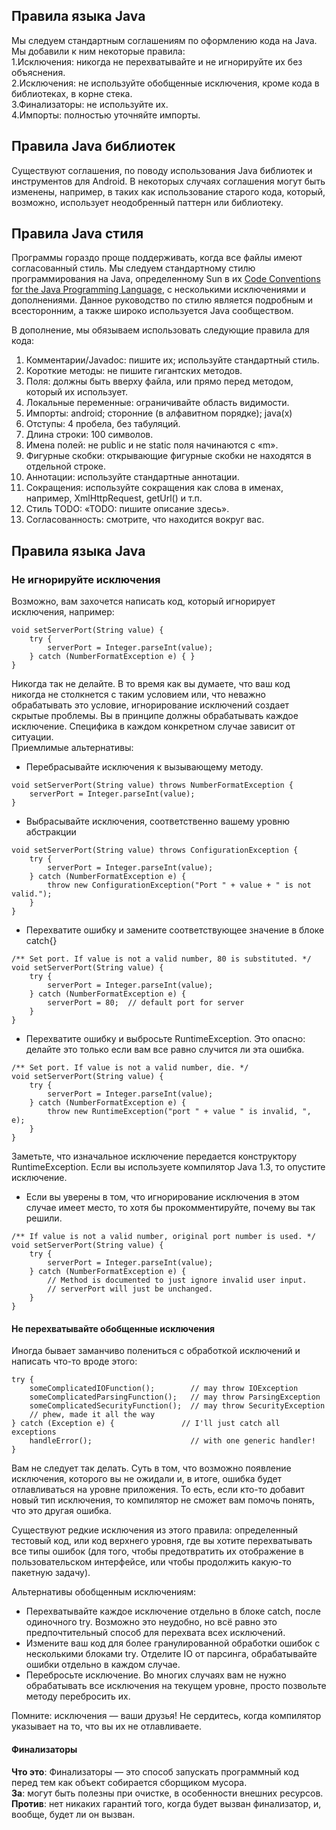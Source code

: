 ## Правила языка Java
Мы следуем стандартным соглашениям по оформлению кода на Java. Мы добавили к ним некоторые правила:  
1.Исключения: никогда не перехватывайте и не игнорируйте их без объяснения.  
2.Исключения: не используйте обобщенные исключения, кроме кода в библиотеках, в корне стека.  
3.Финализаторы: не используйте их.  
4.Импорты: полностью уточняйте импорты.  


## Правила Java библиотек
Существуют соглашения, по поводу использования Java библиотек и инструментов для Android. В некоторых случаях соглашения могут быть изменены, например, в таких как использование старого кода, который, возможно, использует неодобренный паттерн или библиотеку.
## Правила Java стиля

Программы гораздо проще поддерживать, когда все файлы имеют согласованный стиль. Мы следуем стандартному стилю программирования на Java, определенному Sun в их [Code Conventions for the Java Programming Language](https://www.oracle.com/technetwork/java/codeconvtoc-136057.html), с несколькими исключениями и дополнениями. Данное руководство по стилю является подробным и всесторонним, а также широко используется Java сообществом.

В дополнение, мы обязываем использовать следующие правила для кода:
1. Комментарии/Javadoc: пишите их; используйте стандартный стиль.
1. Короткие методы: не пишите гигантских методов.
1. Поля: должны быть вверху файла, или прямо перед методом, который их использует.
1. Локальные переменные: ограничивайте область видимости.
1. Импорты: android; сторонние (в алфавитном порядке); java(x)
1. Отступы: 4 пробела, без табуляций.
1. Длина строки: 100 символов.
1. Имена полей: не public и не static поля начинаются с «m».
1. Фигурные скобки: открывающие фигурные скобки не находятся в отдельной строке.
1. Аннотации: используйте стандартные аннотации.
1. Сокращения: используйте сокращения как слова в именах, например, XmlHttpRequest, getUrl() и т.п.
1. Стиль TODO: «TODO: пишите описание здесь».
1. Согласованность: смотрите, что находится вокруг вас.

## Правила языка Java

### Не игнорируйте исключения

Возможно, вам захочется написать код, который игнорирует исключения, например:

```
void setServerPort(String value) {
    try {
        serverPort = Integer.parseInt(value);
    } catch (NumberFormatException e) { }
}
```

Никогда так не делайте. В то время как вы думаете, что ваш код никогда не столкнется с таким условием или, что неважно обрабатывать это условие, игнорирование исключений создает скрытые проблемы. Вы в принципе должны обрабатывать каждое исключение. Специфика в каждом конкретном случае зависит от ситуации.  
Приемлимые альтернативы:  
* Перебрасывайте исключения к вызывающему методу.
```
void setServerPort(String value) throws NumberFormatException {
    serverPort = Integer.parseInt(value);
}
```
* Выбрасывайте исключения, соответственно вашему уровню абстракции  
```
void setServerPort(String value) throws ConfigurationException {
    try {
        serverPort = Integer.parseInt(value);
    } catch (NumberFormatException e) {
        throw new ConfigurationException("Port " + value + " is not valid.");
    }
}
```
* Перехватите ошибку и замените соответствующее значение в блоке catch{}
```
/** Set port. If value is not a valid number, 80 is substituted. */
void setServerPort(String value) {
    try {
        serverPort = Integer.parseInt(value);
    } catch (NumberFormatException e) {
        serverPort = 80;  // default port for server 
    }
}
```
* Перехватите ошибку и выбросьте RuntimeException. Это опасно: делайте это только если вам все равно случится ли эта ошибка.
```
/** Set port. If value is not a valid number, die. */
void setServerPort(String value) {
    try {
        serverPort = Integer.parseInt(value);
    } catch (NumberFormatException e) {
        throw new RuntimeException("port " + value " is invalid, ", e);
    }
}
```
Заметьте, что изначальное исключение передается конструктору RuntimeException. Если вы используете компилятор Java 1.3, то опустите исключение.
* Если вы уверены в том, что игнорирование исключения в этом случае имеет место, то хотя бы прокомментируйте, почему вы так решили.
```
/** If value is not a valid number, original port number is used. */
void setServerPort(String value) {
    try {
        serverPort = Integer.parseInt(value);
    } catch (NumberFormatException e) {
        // Method is documented to just ignore invalid user input.
        // serverPort will just be unchanged.
    }
}
```
#### Не перехватывайте обобщенные исключения
Иногда бывает заманчиво полениться с обработкой исключений и написать что-то вроде этого:  
```
try {
    someComplicatedIOFunction();        // may throw IOException 
    someComplicatedParsingFunction();   // may throw ParsingException 
    someComplicatedSecurityFunction();  // may throw SecurityException 
    // phew, made it all the way 
} catch (Exception e) {               // I'll just catch all exceptions 
    handleError();                      // with one generic handler!
}
```   

Вам не следует так делать. Суть в том, что возможно появление исключения, которого вы не ожидали и, в итоге, ошибка будет отлавливаться на уровне приложения. То есть, если кто-то добавит новый тип исключения, то компилятор не сможет вам помочь понять, что это другая ошибка.

Существуют редкие исключения из этого правила: определенный тестовый код, или код верхнего уровня, где вы хотите перехватывать все типы ошибок (для того, чтобы предотвратить их отображение в пользовательском интерфейсе, или чтобы продолжить какую-то пакетную задачу).

Альтернативы обобщенным исключениям:
* Перехватывайте каждое исключение отдельно в блоке catch, после одиночного try. Возможно это неудобно, но всё равно это предпочтительный способ для перехвата всех исключений.
* Измените ваш код для более гранулированной обработки ошибок с несколькими блоками try. Отделите IO от парсинга, обрабатывайте ошибки отдельно в каждом случае.
* Перебросьте исключение. Во многих случаях вам не нужно обрабатывать все исключения на текущем уровне, просто позвольте методу перебросить их.

Помните: исключения — ваши друзья! Не сердитесь, когда компилятор указывает на то, что вы их не отлавливаете.
#### Финализаторы
**Что это**: Финализаторы — это способ запускать программный код перед тем как объект собирается сборщиком мусора.  
**За**: могут быть полезны при очистке, в особенности внешних ресурсов.  
**Против**: нет никаких гарантий того, когда будет вызван финализатор, и, вообще, будет ли он вызван.
